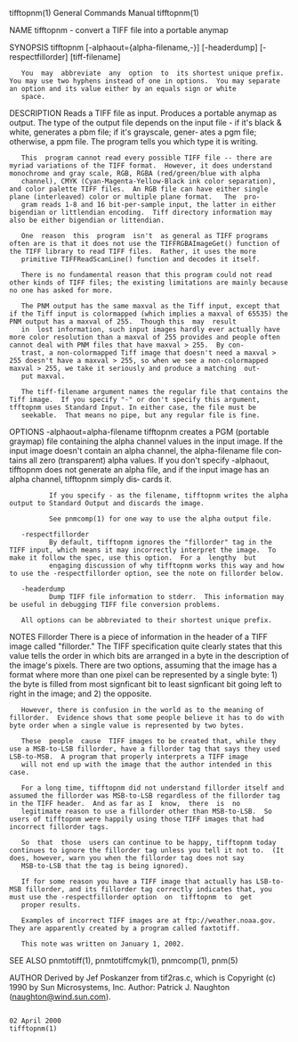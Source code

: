 tifftopnm(1)                                                                             General Commands Manual                                                                             tifftopnm(1)

NAME
       tifftopnm - convert a TIFF file into a portable anymap

SYNOPSIS
       tifftopnm [-alphaout={alpha-filename,-}] [-headerdump] [-respectfillorder] [tiff-filename]

       You  may  abbreviate  any  option  to  its shortest unique prefix.  You may use two hyphens instead of one in options.  You may separate an option and its value either by an equals sign or white
       space.

DESCRIPTION
       Reads a TIFF file as input.  Produces a portable anymap as output.  The type of the output file depends on the input file - if it's black & white, generates a pbm file; if it's grayscale, gener‐
       ates a pgm file; otherwise, a ppm file.  The program tells you which type it is writing.

       This  program cannot read every possible TIFF file -- there are myriad variations of the TIFF format.  However, it does understand monochrome and gray scale, RGB, RGBA (red/green/blue with alpha
       channel), CMYK (Cyan-Magenta-Yellow-Black ink color separation), and color palette TIFF files.  An RGB file can have either single plane (interleaved) color or multiple plane format.   The  pro‐
       gram reads 1-8 and 16 bit-per-sample input, the latter in either bigendian or littlendian encoding.  Tiff directory information may also be either bigendian or littendian.

       One  reason  this  program  isn't  as general as TIFF programs often are is that it does not use the TIFFRGBAImageGet() function of the TIFF library to read TIFF files.  Rather, it uses the more
       primitive TIFFReadScanLine() function and decodes it itself.

       There is no fundamental reason that this program could not read other kinds of TIFF files; the existing limitations are mainly because no one has asked for more.

       The PNM output has the same maxval as the Tiff input, except that if the Tiff input is colormapped (which implies a maxval of 65535) the PNM output has a maxval of 255.  Though this  may  result
       in  lost information, such input images hardly ever actually have more color resolution than a maxval of 255 provides and people often cannot deal with PNM files that have maxval > 255.  By con‐
       trast, a non-colormapped Tiff image that doesn't need a maxval > 255 doesn't have a maxval > 255, so when we see a non-colormapped maxval > 255, we take it seriously and produce a matching  out‐
       put maxval.

       The tiff-filename argument names the regular file that contains the Tiff image.  If you specify "-" or don't specify this argument, tfftopnm uses Standard Input. In either case, the file must be
       seekable.  That means no pipe, but any regular file is fine.

OPTIONS
       -alphaout=alpha-filename
              tifftopnm creates a PGM (portable graymap) file containing the alpha channel values in the input image.  If the input image doesn't contain an alpha channel, the alpha-filename file  con‐
              tains  all  zero (transparent) alpha values.  If you don't specify -alphaout, tifftopnm does not generate an alpha file, and if the input image has an alpha channel, tifftopnm simply dis‐
              cards it.

              If you specify - as the filename, tifftopnm writes the alpha output to Standard Output and discards the image.

              See pnmcomp(1) for one way to use the alpha output file.

       -respectfillorder
              By default, tifftopnm ignores the "fillorder" tag in the TIFF input, which means it may incorrectly interpret the image.  To make it follow the spec, use this option.  For a  lengthy  but
              engaging discussion of why tifftopnm works this way and how to use the -respectfillorder option, see the note on fillorder below.

       -headerdump
              Dump TIFF file information to stderr.  This information may be useful in debugging TIFF file conversion problems.

       All options can be abbreviated to their shortest unique prefix.

NOTES
   Fillorder
       There  is  a  piece  of information in the header of a TIFF image called "fillorder."  The TIFF specification quite clearly states that this value tells the order in which bits are arranged in a
       byte in the description of the image's pixels.  There are two options, assuming that the image has a format where more than one pixel can be represented by a single byte: 1) the byte  is  filled
       from most signficant bit to least signficant bit going left to right in the image; and 2) the opposite.

       However, there is confusion in the world as to the meaning of fillorder.  Evidence shows that some people believe it has to do with byte order when a single value is represented by two bytes.

       These  people  cause  TIFF images to be created that, while they use a MSB-to-LSB fillorder, have a fillorder tag that says they used LSB-to-MSB.  A program that properly interprets a TIFF image
       will not end up with the image that the author intended in this case.

       For a long time, tifftopnm did not understand fillorder itself and assumed the fillorder was MSB-to-LSB regardless of the fillorder tag in the TIFF header.  And as far as I  know,  there  is  no
       legitimate reason to use a fillorder other than MSB-to-LSB.  So users of tifftopnm were happily using those TIFF images that had incorrect fillorder tags.

       So  that  those  users can continue to be happy, tifftopnm today continues to ignore the fillorder tag unless you tell it not to.  (It does, however, warn you when the fillorder tag does not say
       MSB-to-LSB that the tag is being ignored).

       If for some reason you have a TIFF image that actually has LSB-to-MSB fillorder, and its fillorder tag correctly indicates that, you must use the -respectfillorder option  on  tifftopnm  to  get
       proper results.

       Examples of incorrect TIFF images are at ftp://weather.noaa.gov.  They are apparently created by a program called faxtotiff.

       This note was written on January 1, 2002.

SEE ALSO
       pnmtotiff(1), pnmtotiffcmyk(1), pnmcomp(1), pnm(5)

AUTHOR
       Derived by Jef Poskanzer from tif2ras.c, which is Copyright (c) 1990 by Sun Microsystems, Inc.  Author: Patrick J. Naughton (naughton@wind.sun.com).

                                                                                              02 April 2000                                                                                  tifftopnm(1)
